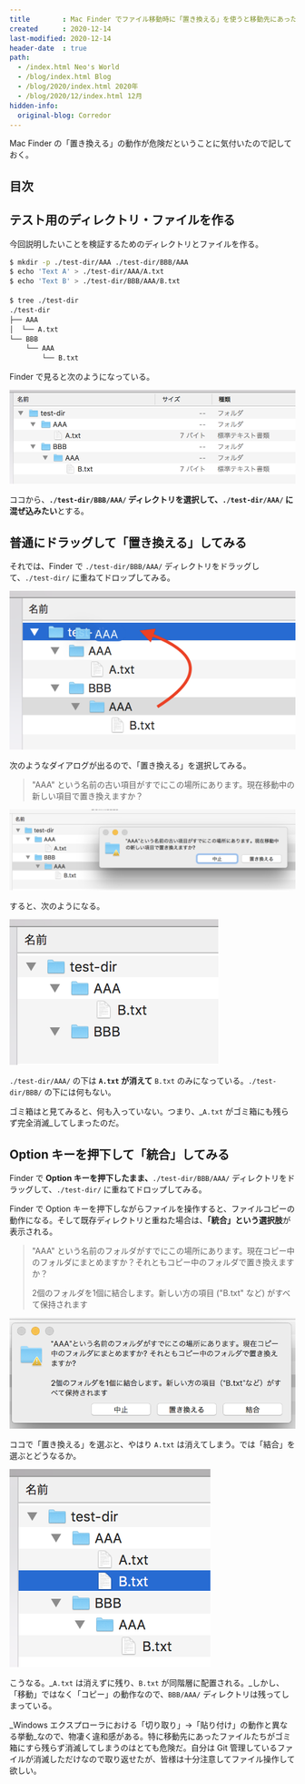 ```yaml
---
title        : Mac Finder でファイル移動時に「置き換える」を使うと移動先にあったファイルが消える
created      : 2020-12-14
last-modified: 2020-12-14
header-date  : true
path:
  - /index.html Neo's World
  - /blog/index.html Blog
  - /blog/2020/index.html 2020年
  - /blog/2020/12/index.html 12月
hidden-info:
  original-blog: Corredor
---
```


Mac Finder の「置き換える」の動作が危険だということに気付いたので記しておく。

## 目次

## テスト用のディレクトリ・ファイルを作る

今回説明したいことを検証するためのディレクトリとファイルを作る。

```bash
$ mkdir -p ./test-dir/AAA ./test-dir/BBB/AAA
$ echo 'Text A' > ./test-dir/AAA/A.txt
$ echo 'Text B' > ./test-dir/BBB/AAA/B.txt

$ tree ./test-dir
./test-dir
├── AAA
│  └── A.txt
└── BBB
    └── AAA
        └── B.txt
```

Finder で見ると次のようになっている。

![こんな感じ](14-01-01.png)

ココから、**`./test-dir/BBB/AAA/` ディレクトリを選択して、`./test-dir/AAA/` に混ぜ込みたい**とする。

## 普通にドラッグして「置き換える」してみる

それでは、Finder で `./test-dir/BBB/AAA/` ディレクトリをドラッグして、`./test-dir/` に重ねてドロップしてみる。

![DnD する](14-01-02.png)

次のようなダイアログが出るので、「置き換える」を選択してみる。

> "AAA" という名前の古い項目がすでにこの場所にあります。現在移動中の新しい項目で置き換えますか？

![こんなダイアログが出る](14-01-03.png)

すると、次のようになる。

![置き換えた](14-01-04.png)

`./test-dir/AAA/` の下は **`A.txt` が消えて** `B.txt` のみになっている。`./test-dir/BBB/` の下には何もない。

ゴミ箱はと見てみると、何も入っていない。つまり、_`A.txt` がゴミ箱にも残らず完全消滅_してしまったのだ。

## Option キーを押下して「統合」してみる

Finder で **Option キーを押下したまま、**`./test-dir/BBB/AAA/` ディレクトリをドラッグして、`./test-dir/` に重ねてドロップしてみる。

Finder で Option キーを押下しながらファイルを操作すると、ファイルコピーの動作になる。そして既存ディレクトリと重ねた場合は、**「統合」という選択肢**が表示される。

> "AAA" という名前のフォルダがすでにこの場所にあります。現在コピー中のフォルダにまとめますか？それともコピー中のフォルダで置き換えますか？
> 
> 2個のフォルダを1個に結合します。新しい方の項目 ("B.txt" など) がすべて保持されます

![Option キーを押しながらだとダイアログが違う](14-01-05.png)

ココで「置き換える」を選ぶと、やはり `A.txt` は消えてしまう。では「結合」を選ぶとどうなるか。

![結合はコピー](14-01-06.png)

こうなる。_`A.txt` は消えずに残り、`B.txt` が同階層に配置される。_しかし、「移動」ではなく「コピー」の動作なので、`BBB/AAA/` ディレクトリは残ってしまっている。

_Windows エクスプローラにおける「切り取り」→「貼り付け」の動作と異なる挙動_なので、物凄く違和感がある。特に移動先にあったファイルたちがゴミ箱にすら残らず消滅してしまうのはとても危険だ。自分は Git 管理しているファイルが消滅しただけなので取り返せたが、皆様は十分注意してファイル操作して欲しい。
